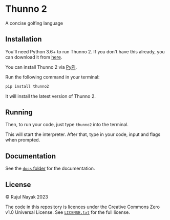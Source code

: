 # Thunno 2

A concise golfing language

## Installation

You'll need Python 3.6+ to run Thunno 2. If you don't have this already, you can download it from [here](https://www.python.org/downloads/).

You can install Thunno 2 via [PyPI](//pypi.org).

Run the following command in your terminal:

```zsh
pip install thunno2
```

It will install the latest version of Thunno 2.

## Running

Then, to run your code, just type `thunno2` into the terminal.

This will start the interpreter. After that, type in your code, input and flags when prompted.

## Documentation

See the [`docs` folder](https://github.com/Thunno/Thunno2/blob/main/docs) for the documentation.

## License

© Rujul Nayak 2023

The code in this repository is licences under the Creative Commons Zero v1.0 Universal License. See [`LICENSE.txt`](https://github.com/Thunno/Thunno2/blob/main/LICENSE.txt) for the full license.
